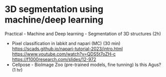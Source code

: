 # 3D segmentation using machine/deep learning

Practical \- Machine and Deep learning \- Segmentation of 3D structures (2h)  

- Pixel classification in labkit and napari (MC) (30 min)
https://scads.github.io/napari-tutorial-2023/intro.html https://www.youtube.com/watch?v=QDS5t7oZH-c https://f1000research.com/slides/12-972
- Cellpose \- BioImage Zoo (pre-trained models, fine tunning) Is this Agus? (1 hr)  
